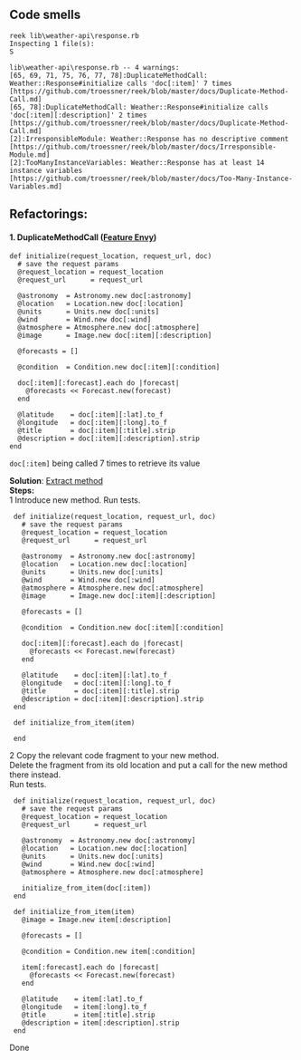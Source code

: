 ## Code smells

    reek lib\weather-api\response.rb
    Inspecting 1 file(s):
    S
                         
    lib\weather-api\response.rb -- 4 warnings:
    [65, 69, 71, 75, 76, 77, 78]:DuplicateMethodCall: Weather::Response#initialize calls 'doc[:item]' 7 times [https://github.com/troessner/reek/blob/master/docs/Duplicate-Method-Call.md]
    [65, 78]:DuplicateMethodCall: Weather::Response#initialize calls 'doc[:item][:description]' 2 times [https://github.com/troessner/reek/blob/master/docs/Duplicate-Method-Call.md]
    [2]:IrresponsibleModule: Weather::Response has no descriptive comment [https://github.com/troessner/reek/blob/master/docs/Irresponsible-Module.md]
    [2]:TooManyInstanceVariables: Weather::Response has at least 14 instance variables [https://github.com/troessner/reek/blob/master/docs/Too-Many-Instance-Variables.md]
    
## Refactorings:

#### 1. DuplicateMethodCall ([Feature Envy](https://refactoring.guru/smells/feature-envy))

    def initialize(request_location, request_url, doc)
      # save the request params
      @request_location = request_location
      @request_url      = request_url

      @astronomy  = Astronomy.new doc[:astronomy]
      @location   = Location.new doc[:location]
      @units      = Units.new doc[:units]
      @wind       = Wind.new doc[:wind]
      @atmosphere = Atmosphere.new doc[:atmosphere]
      @image      = Image.new doc[:item][:description]

      @forecasts = []

      @condition  = Condition.new doc[:item][:condition]

      doc[:item][:forecast].each do |forecast|
        @forecasts << Forecast.new(forecast)
      end

      @latitude    = doc[:item][:lat].to_f
      @longitude   = doc[:item][:long].to_f
      @title       = doc[:item][:title].strip
      @description = doc[:item][:description].strip
    end
    
`doc[:item]` being called 7 times to retrieve its value

**Solution**: [Extract method](https://refactoring.guru/extract-method)  
**Steps:**  
1 Introduce new method. Run tests.

     def initialize(request_location, request_url, doc)
       # save the request params
       @request_location = request_location
       @request_url      = request_url
 
       @astronomy  = Astronomy.new doc[:astronomy]
       @location   = Location.new doc[:location]
       @units      = Units.new doc[:units]
       @wind       = Wind.new doc[:wind]
       @atmosphere = Atmosphere.new doc[:atmosphere]
       @image      = Image.new doc[:item][:description]
 
       @forecasts = []
 
       @condition  = Condition.new doc[:item][:condition]
 
       doc[:item][:forecast].each do |forecast|
         @forecasts << Forecast.new(forecast)
       end
 
       @latitude    = doc[:item][:lat].to_f
       @longitude   = doc[:item][:long].to_f
       @title       = doc[:item][:title].strip
       @description = doc[:item][:description].strip
     end
     
     def initialize_from_item(item)
       
     end
     
2 Copy the relevant code fragment to your new method.  
 Delete the fragment from its old location and put a call for the new method there instead.  
 Run tests.
 
     def initialize(request_location, request_url, doc)
       # save the request params
       @request_location = request_location
       @request_url      = request_url
 
       @astronomy  = Astronomy.new doc[:astronomy]
       @location   = Location.new doc[:location]
       @units      = Units.new doc[:units]
       @wind       = Wind.new doc[:wind]
       @atmosphere = Atmosphere.new doc[:atmosphere]
 
       initialize_from_item(doc[:item])
     end
 
     def initialize_from_item(item)
       @image = Image.new item[:description]
 
       @forecasts = []
 
       @condition = Condition.new item[:condition]
 
       item[:forecast].each do |forecast|
         @forecasts << Forecast.new(forecast)
       end
 
       @latitude    = item[:lat].to_f
       @longitude   = item[:long].to_f
       @title       = item[:title].strip
       @description = item[:description].strip
     end
     
Done


  
